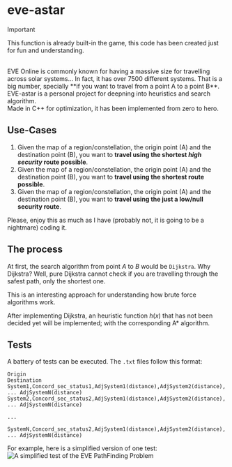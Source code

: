 # eve-astar

> [!IMPORTANT]
> This function is already built-in the game, this code has been created just for fun and understanding.
<br>
EVE Online is commonly known for having a massive size for travelling across solar systems... In fact, it has over 7500 different systems. That is a big number, specially **if you want to travel from a point A to a point B**.

<br>
EVE-astar is a personal project for deepning into heuristics and search algorithm.

<br>
Made in C++ for optimization, it has been implemented from zero to hero.


## Use-Cases
1. Given the map of a region/constellation, the origin point (A) and the destination point (B), you want to **travel using the shortest _high security_ route possible**.
2. Given the map of a region/constellation, the origin point (A) and the destination point (B), you want to **travel using the shortest route possible**.
3. Given the map of a region/constellation, the origin point (A) and the destination point (B), you want to **travel using the just a low/null security route**.

Please, enjoy this as much as I have (probably not, it is going to be a nightmare) coding it.

## The process

At first, the search algorithm from point $A$ to $B$ would be `Dijkstra`. Why Dijkstra? Well, pure Dijkstra cannot check if you are travelling through the safest path, only the shortest one.

This is an interesting approach for understanding how brute force algorithms work.

After implementing Dijkstra, an heuristic function $h(x)$ that has not been decided yet will be implemented; with the corresponding A* algorithm.

## Tests

A battery of tests can be executed. The `.txt` files follow this format:

```
Origin
Destination
System1,Concord_sec_status1,AdjSystem1(distance),AdjSystem2(distance), ... AdjSystemN(distance) 
System2,Concord_sec_status2,AdjSystem1(distance),AdjSystem2(distance), ... AdjSystemN(distance)

...

SystemN,Concord_sec_status2,AdjSystem1(distance),AdjSystem2(distance), ... AdjSystemN(distance)
```

For example, here is a simplified version of one test:
![A simplified test of the EVE PathFinding Problem](test.png)




